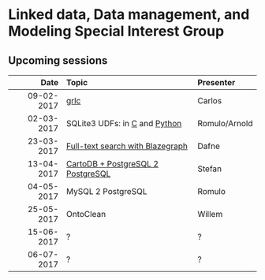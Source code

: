 #  Linked data, Data management, and Modeling Special Interest Group

## Upcoming sessions

| Date          | Topic                                      | Presenter  |
| -------------:|:------------------------------------------ |:---------- |
| 09-02-2017    | [grlc](./workshops/grlc.md)                | Carlos     |
| 02-03-2017    | SQLite3 UDFs: in [C](workshops/sqlite3_udfs/c/) and [Python](workshops/sqlite3_udfs/python)| Romulo/Arnold|
| 23-03-2017    | [Full-text search with Blazegraph](workshops/solr-blazegraph)           | Dafne      |
| 13-04-2017    | [CartoDB + PostgreSQL 2 PostgreSQL](workshos/cartodb-fdw)          | Stefan     |
| 04-05-2017    | MySQL 2 PostgreSQL                         | Romulo     |
| 25-05-2017    | OntoClean                                  | Willem     |
| 15-06-2017    | ?                                          | ?          |
| 06-07-2017    | ?                                          | ?          |
